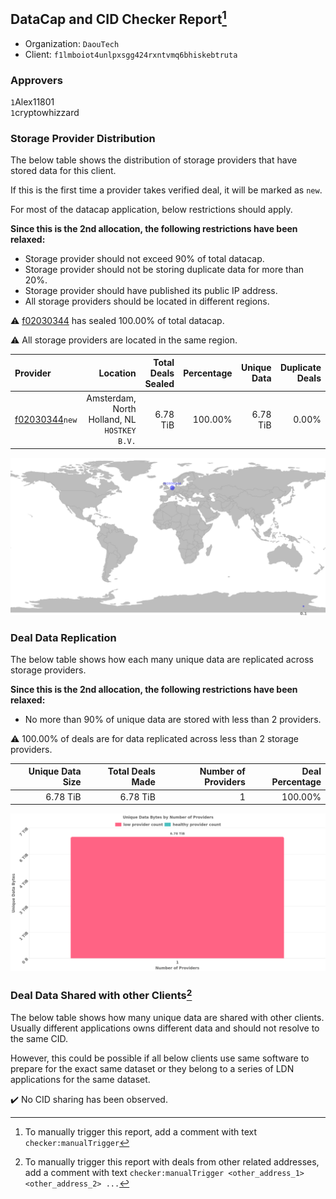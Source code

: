 ## DataCap and CID Checker Report[^1]
 - Organization: `DaouTech`
 - Client: `f1lmboiot4unlpxsgg424rxntvmq6bhiskebtruta`
### Approvers
`1`Alex11801<br/>`1`cryptowhizzard

### Storage Provider Distribution
The below table shows the distribution of storage providers that have stored data for this client.

If this is the first time a provider takes verified deal, it will be marked as `new`.

For most of the datacap application, below restrictions should apply.

**Since this is the 2nd allocation, the following restrictions have been relaxed:**
 - Storage provider should not exceed 90% of total datacap.
 - Storage provider should not be storing duplicate data for more than 20%.
 - Storage provider should have published its public IP address.
 - All storage providers should be located in different regions.

⚠️ [f02030344](https://filfox.info/en/address/f02030344) has sealed 100.00% of total datacap.

⚠️ All storage providers are located in the same region.

| Provider                                                    |                                        Location | Total Deals Sealed | Percentage | Unique Data | Duplicate Deals |
| :---------------------------------------------------------- | ----------------------------------------------: | -----------------: | ---------: | ----------: | --------------: |
| [f02030344](https://filfox.info/en/address/f02030344)`new`  | Amsterdam, North Holland, NL<br/>`HOSTKEY B.V.` |           6.78 TiB |    100.00% |    6.78 TiB |           0.00% |

<img src="https://raw.githubusercontent.com/data-preservation-programs/filplus-checker-assets/main/filecoin-project/filecoin-plus-large-datasets/issues/1672/1686550730772.png"/>

### Deal Data Replication
The below table shows how each many unique data are replicated across storage providers.


**Since this is the 2nd allocation, the following restrictions have been relaxed:**
- No more than 90% of unique data are stored with less than 2 providers.

⚠️ 100.00% of deals are for data replicated across less than 2 storage providers.

| Unique Data Size | Total Deals Made | Number of Providers | Deal Percentage |
| ---------------: | ---------------: | ------------------: | --------------: |
|         6.78 TiB |         6.78 TiB |                   1 |         100.00% |

<img src="https://raw.githubusercontent.com/data-preservation-programs/filplus-checker-assets/main/filecoin-project/filecoin-plus-large-datasets/issues/1672/1686550731482.png"/>

### Deal Data Shared with other Clients[^3]
The below table shows how many unique data are shared with other clients.
Usually different applications owns different data and should not resolve to the same CID.

However, this could be possible if all below clients use same software to prepare for the exact same dataset or they belong to a series of LDN applications for the same dataset.

✔️ No CID sharing has been observed.

[^1]: To manually trigger this report, add a comment with text `checker:manualTrigger`

[^2]: Deals from those addresses are combined into this report as they are specified with `checker:manualTrigger`

[^3]: To manually trigger this report with deals from other related addresses, add a comment with text `checker:manualTrigger <other_address_1> <other_address_2> ...`

